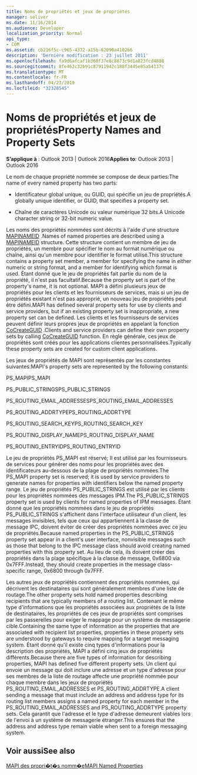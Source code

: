 ```yaml
---
title: Noms de propriétés et jeux de propriétés
manager: soliver
ms.date: 11/16/2014
ms.audience: Developer
localization_priority: Normal
api_type:
- COM
ms.assetid: cb216f5c-c965-4372-a15b-82090a410266
description: 'Dernière modification : 23 juillet 2011'
ms.openlocfilehash: fa9d6afcaf1b360f37e8c8873c9d1a823fcd4888
ms.sourcegitcommit: 8fe462c32b91c87911942c188f3445e85a54137c
ms.translationtype: MT
ms.contentlocale: fr-FR
ms.lasthandoff: 04/23/2019
ms.locfileid: "32328545"
---
```

# <a name="property-names-and-property-sets"></a><span data-ttu-id="a5b79-103">Noms de propriétés et jeux de propriétés</span><span class="sxs-lookup"><span data-stu-id="a5b79-103">Property Names and Property Sets</span></span>

  
  
<span data-ttu-id="a5b79-104">**S’applique à** : Outlook 2013 | Outlook 2016</span><span class="sxs-lookup"><span data-stu-id="a5b79-104">**Applies to**: Outlook 2013 | Outlook 2016</span></span> 
  
<span data-ttu-id="a5b79-105">Le nom de chaque propriété nommée se compose de deux parties:</span><span class="sxs-lookup"><span data-stu-id="a5b79-105">The name of every named property has two parts:</span></span>
  
- <span data-ttu-id="a5b79-106">Identificateur global unique, ou GUID, qui spécifie un jeu de propriétés.</span><span class="sxs-lookup"><span data-stu-id="a5b79-106">A globally unique identifier, or GUID, that specifies a property set.</span></span>
    
- <span data-ttu-id="a5b79-107">Chaîne de caractères Unicode ou valeur numérique 32 bits.</span><span class="sxs-lookup"><span data-stu-id="a5b79-107">A Unicode character string or 32-bit numeric value.</span></span> 
    
<span data-ttu-id="a5b79-108">Les noms des propriétés nommées sont décrits à l'aide d'une structure [MAPINAMEID](mapinameid.md) .</span><span class="sxs-lookup"><span data-stu-id="a5b79-108">Names of named properties are described using a [MAPINAMEID](mapinameid.md) structure.</span></span> <span data-ttu-id="a5b79-109">Cette structure contient un membre de jeu de propriétés, un membre pour spécifier le nom au format numérique ou chaîne, ainsi qu'un membre pour identifier le format utilisé.</span><span class="sxs-lookup"><span data-stu-id="a5b79-109">This structure contains a property set member, a member for specifying the name in either numeric or string format, and a member for identifying which format is used.</span></span> <span data-ttu-id="a5b79-110">Étant donné que le jeu de propriétés fait partie du nom de la propriété, il n'est pas facultatif.</span><span class="sxs-lookup"><span data-stu-id="a5b79-110">Because the property set is part of the property's name, it is not optional.</span></span> <span data-ttu-id="a5b79-111">MAPI a défini plusieurs jeux de propriétés pour les clients et les fournisseurs de services, mais si un jeu de propriétés existant n'est pas approprié, un nouveau jeu de propriétés peut être défini.</span><span class="sxs-lookup"><span data-stu-id="a5b79-111">MAPI has defined several property sets for use by clients and service providers, but if an existing property set is inappropriate, a new property set can be defined.</span></span> <span data-ttu-id="a5b79-112">Les clients et les fournisseurs de services peuvent définir leurs propres jeux de propriétés en appelant la fonction [CoCreateGUID](https://msdn.microsoft.com/library/ms688568.aspx) .</span><span class="sxs-lookup"><span data-stu-id="a5b79-112">Clients and service providers can define their own property sets by calling [CoCreateGUID](https://msdn.microsoft.com/library/ms688568.aspx) function.</span></span> <span data-ttu-id="a5b79-113">En règle générale, ces jeux de propriétés sont créés pour les applications clientes personnalisées.</span><span class="sxs-lookup"><span data-stu-id="a5b79-113">Typically these property sets are created for custom client applications.</span></span> 
  
<span data-ttu-id="a5b79-114">Les jeux de propriétés de MAPI sont représentés par les constantes suivantes:</span><span class="sxs-lookup"><span data-stu-id="a5b79-114">MAPI's property sets are represented by the following constants:</span></span>
  
<span data-ttu-id="a5b79-115">PS_MAPI</span><span class="sxs-lookup"><span data-stu-id="a5b79-115">PS_MAPI</span></span>
  
<span data-ttu-id="a5b79-116">PS_PUBLIC_STRINGS</span><span class="sxs-lookup"><span data-stu-id="a5b79-116">PS_PUBLIC_STRINGS</span></span>
  
<span data-ttu-id="a5b79-117">PS_ROUTING_EMAIL_ADDRESSES</span><span class="sxs-lookup"><span data-stu-id="a5b79-117">PS_ROUTING_EMAIL_ADDRESSES</span></span>
  
<span data-ttu-id="a5b79-118">PS_ROUTING_ADDRTYPE</span><span class="sxs-lookup"><span data-stu-id="a5b79-118">PS_ROUTING_ADDRTYPE</span></span>
  
<span data-ttu-id="a5b79-119">PS_ROUTING_SEARCH_KEY</span><span class="sxs-lookup"><span data-stu-id="a5b79-119">PS_ROUTING_SEARCH_KEY</span></span>
  
<span data-ttu-id="a5b79-120">PS_ROUTING_DISPLAY_NAME</span><span class="sxs-lookup"><span data-stu-id="a5b79-120">PS_ROUTING_DISPLAY_NAME</span></span>
  
<span data-ttu-id="a5b79-121">PS_ROUTING_ENTRYID</span><span class="sxs-lookup"><span data-stu-id="a5b79-121">PS_ROUTING_ENTRYID</span></span>
  
<span data-ttu-id="a5b79-122">Le jeu de propriétés PS_MAPI est réservé; Il est utilisé par les fournisseurs de services pour générer des noms pour les propriétés avec des identificateurs au-dessous de la plage de propriétés nommées.</span><span class="sxs-lookup"><span data-stu-id="a5b79-122">The PS_MAPI property set is reserved; it is used by service providers to generate names for properties with identifiers below the named property range.</span></span> <span data-ttu-id="a5b79-123">Le jeu de propriétés PS_PUBLIC_STRINGS est utilisé par les clients pour les propriétés nommées des messages IPM.</span><span class="sxs-lookup"><span data-stu-id="a5b79-123">The PS_PUBLIC_STRINGS property set is used by clients for named properties of IPM messages.</span></span> <span data-ttu-id="a5b79-124">Étant donné que les propriétés nommées dans le jeu de propriétés PS_PUBLIC_STRINGS s'affichent dans l'interface utilisateur d'un client, les messages invisibles, tels que ceux qui appartiennent à la classe de message IPC, doivent éviter de créer des propriétés nommées avec ce jeu de propriétés.</span><span class="sxs-lookup"><span data-stu-id="a5b79-124">Because named properties in the PS_PUBLIC_STRINGS property set appear in a client's user interface, nonvisible messages such as those that belong to the IPC message class should avoid creating named properties with this property set.</span></span> <span data-ttu-id="a5b79-125">Au lieu de cela, ils doivent créer des propriétés dans la plage spécifique à la classe de message, 0x6800 via 0x7FFF.</span><span class="sxs-lookup"><span data-stu-id="a5b79-125">Instead, they should create properties in the message class-specific range, 0x6800 through 0x7FFF.</span></span>
  
<span data-ttu-id="a5b79-126">Les autres jeux de propriétés contiennent des propriétés nommées, qui décrivent les destinataires qui sont généralement membres d'une liste de routage.</span><span class="sxs-lookup"><span data-stu-id="a5b79-126">The other property sets hold named properties describing recipients that are typically members of a routing list.</span></span> <span data-ttu-id="a5b79-127">Contenant le même type d'informations que les propriétés associées aux propriétés de la liste de destinataires, les propriétés de ces jeux de propriétés sont comprises par les passerelles pour exiger le mappage pour un système de messagerie cible.</span><span class="sxs-lookup"><span data-stu-id="a5b79-127">Containing the same type of information as the properties that are associated with recipient list properties, properties in these property sets are understood by gateways to require mapping for a target messaging system.</span></span> <span data-ttu-id="a5b79-128">Étant donné qu'il existe cinq types d'informations pour la description des propriétés, MAPI a défini cinq jeux de propriétés différents.</span><span class="sxs-lookup"><span data-stu-id="a5b79-128">Because there are five types of information for describing properties, MAPI has defined five different property sets.</span></span> <span data-ttu-id="a5b79-129">Un client qui envoie un message qui doit inclure une adresse et un type d'adresse pour ses membres de la liste de routage affecte une propriété nommée pour chaque membre dans les jeux de propriétés PS_ROUTING_EMAIL_ADDRESSES et PS_ROUTING_ADDRTYPE.</span><span class="sxs-lookup"><span data-stu-id="a5b79-129">A client sending a message that must include an address and address type for its routing list members assigns a named property for each member in the PS_ROUTING_EMAIL_ADDRESSES and PS_ROUTING_ADDRTYPE property sets.</span></span> <span data-ttu-id="a5b79-130">Cela garantit que l'adresse et le type d'adresse demeurent viables lors de l'envoi à un système de messagerie étranger.</span><span class="sxs-lookup"><span data-stu-id="a5b79-130">This ensures that the address and address type remain viable when sent to a foreign messaging system.</span></span>
  
## <a name="see-also"></a><span data-ttu-id="a5b79-131">Voir aussi</span><span class="sxs-lookup"><span data-stu-id="a5b79-131">See also</span></span>



[<span data-ttu-id="a5b79-132">MAPI des propri�t�s nomm�e</span><span class="sxs-lookup"><span data-stu-id="a5b79-132">MAPI Named Properties</span></span>](mapi-named-properties.md)

